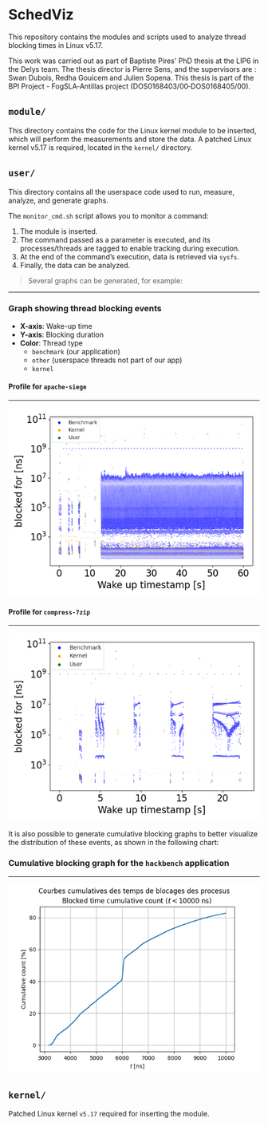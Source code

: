 # SchedViz


This repository contains the modules and scripts used to analyze thread blocking times in Linux v5.17.   

This work was carried out as part of Baptiste Pires' PhD thesis at the LIP6 in the Delys team. The thesis director is Pierre Sens, and the supervisors are : Swan Dubois, Redha Gouicem and Julien Sopena. This thesis is part of the  BPI Project - FogSLA‑Antillas project (DOS0168403/00‑DOS0168405/00).

## `module/`

This directory contains the code for the Linux kernel module to be inserted, which will perform the measurements and store the data. A patched Linux kernel v5.17 is required, located in the `kernel/` directory.

## `user/`

This directory contains all the userspace code used to run, measure, analyze, and generate graphs.

The `monitor_cmd.sh` script allows you to monitor a command:  
1. The module is inserted.  
2. The command passed as a parameter is executed, and its processes/threads are tagged to enable tracking during execution.  
3. At the end of the command’s execution, data is retrieved via `sysfs`.  
4. Finally, the data can be analyzed.  

> Several graphs can be generated, for example:

---

### Graph showing thread blocking events

- **X-axis**: Wake-up time  
- **Y-axis**: Blocking duration  
- **Color**: Thread type  
  - `benchmark` (our application)  
  - `other` (userspace threads not part of our app)  
  - `kernel`

#### Profile for `apache-siege`
---
![apache-siege](res/ths_apache-siege.png)

#### Profile for `compress-7zip`
---
![compress-7zip](res/ths_compress.png)

It is also possible to generate cumulative blocking graphs to better visualize the distribution of these events, as shown in the following chart:

### Cumulative blocking graph for the `hackbench` application
---
![hackbench](user/cumulative.png)

## `kernel/`

Patched Linux kernel `v5.17` required for inserting the module.

